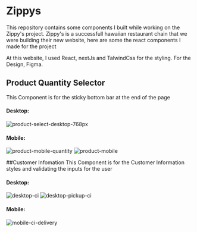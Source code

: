 # Zippys
This repository contains some components I built while working on the Zippy's project. Zippy's is a successfull hawaiian restaurant chain that we were building their new website, here are some the react components I made for the project

At this website, I used React, nextJs and TalwindCss for the styling. For the Design, Figma.

## Product Quantity Selector
This Component is for the sticky bottom bar at the end of the page

#### Desktop:
![product-select-desktop-768px](https://github.com/user-attachments/assets/6f11ce60-8ace-4b6c-a443-a9e46e8c9d40)

#### Mobile:
![product-mobile-quantity](https://github.com/user-attachments/assets/f9fa72d6-db70-4410-8ec1-927edbc530e0)
![product-mobile](https://github.com/user-attachments/assets/ec43ec7d-eca2-4ae3-a168-116089eefcdf)

##Customer Infomation
This Component is for the Customer Information styles and validating the inputs for the user

#### Desktop:
![desktop-ci](https://github.com/user-attachments/assets/ccaf2848-fbe0-4c27-bdb4-c6f5e7c65c7a)
![desktop-pickup-ci](https://github.com/user-attachments/assets/704150f2-234b-473e-8f22-20a7b0542a45)

#### Mobile:
![mobile-ci-delivery](https://github.com/user-attachments/assets/7b0fdbc2-a7ea-4a12-ac81-cca39309965b)
